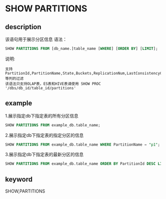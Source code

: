 # SHOW PARTITIONS

## description

该语句用于展示分区信息
语法：

```sql
SHOW PARTITIONS FROM [db_name.]table_name [WHERE] [ORDER BY] [LIMIT];
```

说明:

```plain text
支持PartitionId,PartitionName,State,Buckets,ReplicationNum,LastConsistencyCheckTime等列的过滤
该语法只支持OLAP表，ES表和HIVE表请使用 SHOW PROC '/dbs/db_id/table_id/partitions'
```

## example

1.展示指定db下指定表的所有分区信息

```sql
SHOW PARTITIONS FROM example_db.table_name;
```

2.展示指定db下指定表的指定分区的信息

```sql
SHOW PARTITIONS FROM example_db.table_name WHERE PartitionName = "p1";
```

3.展示指定db下指定表的最新分区的信息

```sql
SHOW PARTITIONS FROM example_db.table_name ORDER BY PartitionId DESC LIMIT 1;
```

## keyword

SHOW,PARTITIONS
